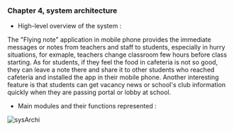 ### Chapter 4, system architecture

* High-level overview of the system :

 The "Flying note" application in mobile phone provides the immediate messages or notes from teachers and staff to students, especially in hurry situations, for exmaple, teachers change classroom few hours before class starting. As for students, if they feel the food in cafeteria is not so good, they can leave a note there and share it to other students who reached cafeteria and installed the app in their mobile phone. Another interesting feature is that students can get vacancy news or school's club information quickly when they are passing portal or lobby at school. 

* Main modules and their functions represented :

<img src="http://users.metropolia.fi/~dieun/sa.jpg" alt="sysArchi"/>

